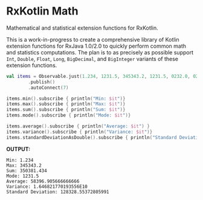 # RxKotlin Math

Mathematical and statistical extension functions for RxKotlin.

This is a work-in-progress to create a comprehensive library of Kotlin extension functions for RxJava 1.0/2.0 to quickly perform common math and statistics computations. The plan is to as precisely as possible support `Int`, `Double`, `Float`, `Long`, `BigDecimal`, and `BigInteger` variants of these extension functions.

```kotlin
val items = Observable.just(1.234, 1231.5, 345343.2, 1231.5, 0232.0, 02342.0)
        .publish()
        .autoConnect(7)

items.min().subscribe { println("Min: $it")}
items.max().subscribe { println("Max: $it")}
items.sum().subscribe { println("Sum: $it")}
items.mode().subscribe { println("Mode: $it")}

items.average().subscribe { println("Average: $it") }
items.variance().subscribe { println("Variance: $it")}
items.standardDeviationAsDouble().subscribe { println("Standard Deviation: $it")}
```

**OUTPUT:**

```
Min: 1.234
Max: 345343.2
Sum: 350381.434
Mode: 1231.5
Average: 58396.905666666666
Variance: 1.646821770193556E10
Standard Deviation: 128328.55372805991
```
